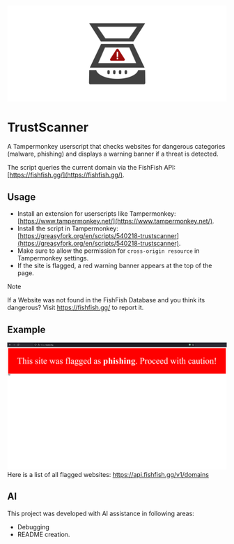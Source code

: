<div align="center">

[![TrustScanner](https://raw.githubusercontent.com/Suchti18/TrustScanner/main/.github/banner.svg)](#TrustScanner)

</div>

# TrustScanner

A Tampermonkey userscript that checks websites for dangerous categories (malware, phishing) and displays a warning banner if a threat is detected.

The script queries the current domain via the FishFish API: [https://fishfish.gg/](https://fishfish.gg/).

## Usage

- Install an extension for userscripts like Tampermonkey: [https://www.tampermonkey.net/](https://www.tampermonkey.net/).
- Install the script in Tampermonkey: [https://greasyfork.org/en/scripts/540218-trustscanner](https://greasyfork.org/en/scripts/540218-trustscanner).
- Make sure to allow the permission for `cross-origin resource` in Tampermonkey settings.
- If the site is flagged, a red warning banner appears at the top of the page.

> [!NOTE]
> If a Website was not found in the FishFish Database and you think its dangerous? Visit https://fishfish.gg/ to report it.

## Example

[![TrustScanner example](https://raw.githubusercontent.com/Suchti18/TrustScanner/main/.github/TrustScannerExample.png)](#Usage)
Here is a list of all flagged websites: https://api.fishfish.gg/v1/domains

## AI

This project was developed with AI assistance in following areas:
* Debugging 
* README creation.